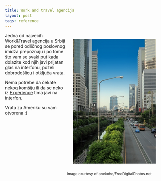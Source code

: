 ```yaml
---
title: Work and travel agencija
layout: post
tags: reference
---
```


<div style="float:right">
<img style="margin:20px" src="/assets/images/news/city_naypong.jpg" />
<br>
<small>
Image courtesy of anekoho/FreeDigitalPhotos.net
</small>
</div>


Jedna od najvećih Work&Travel agencija u Srbiji se pored odličnog poslovnog imidža prepoznaju i po tome što vam se svaki put kada dolazite kod njih javi prijatan glas na interfonu, poželi dobrodošlicu i otključa vrata.

Nema potrebe da čekate nekog komšiju ili da se neko iz [Experience](http://www.experience.edu.rs/) tima javi na interfon. 

Vrata za Ameriku su vam otvorena :)
